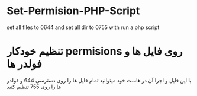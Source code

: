 # Set-Permision-PHP-Script
set all files to 0644 and set all dir to 0755 with run a php script
# تنظیم خودکار permisions روی فایل ها و فولدر ها
با این فایل و اجرا آن در هاست خود میتوانید تمام فایل ها را روی دسترسی 644 و فولدر ها را روی 755 تنظیم کنید
